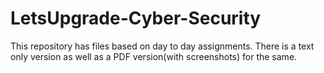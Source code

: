 # LetsUpgrade-Cyber-Security
This repository has files based on day to day assignments. There is a text only version as well as a PDF version(with screenshots) for the same.
